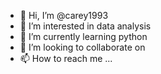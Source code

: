 - 👋 Hi, I’m @carey1993
- 👀 I’m interested in data analysis
- 🌱 I’m currently learning python
- 💞️ I’m looking to collaborate on 
- 📫 How to reach me ...

<!---
carey1993/carey1993 is a ✨ special ✨ repository because its `README.md` (this file) appears on your GitHub profile.
You can click the Preview link to take a look at your changes.
--->
